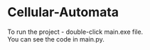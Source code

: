 # Cellular-Automata

To run the project - double-click main.exe file. <br/>
You can see the code in main.py.
